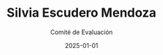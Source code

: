 ---
layout: candidato
title: Silvia Escudero Mendoza
origin: Poder Judicial
interviewed: false
tags:
- Poder Ejecutivo
- Mujer
external_url: false
date: 2025-01-01
author: Comité de Evaluación
number: 7

---